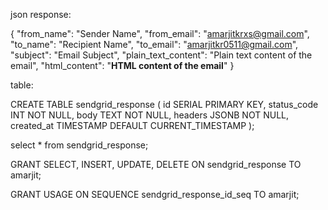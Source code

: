 json response:

{
  "from_name": "Sender Name",
  "from_email": "amarjitkrxs@gmail.com",
  "to_name": "Recipient Name",
  "to_email": "amarjitkr0511@gmail.com",
  "subject": "Email Subject",
  "plain_text_content": "Plain text content of the email",
  "html_content": "<strong>HTML content of the email</strong>"
}


table:

CREATE TABLE sendgrid_response (
    id SERIAL PRIMARY KEY,
    status_code INT NOT NULL,
    body TEXT NOT NULL,
    headers JSONB NOT NULL,
    created_at TIMESTAMP DEFAULT CURRENT_TIMESTAMP
);

select * from sendgrid_response;

GRANT SELECT, INSERT, UPDATE, DELETE ON sendgrid_response TO amarjit;

GRANT USAGE ON SEQUENCE sendgrid_response_id_seq TO amarjit;
